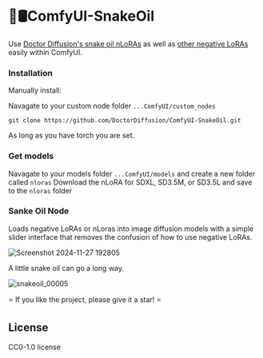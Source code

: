# 🐍🛢️ComfyUI-SnakeOil
Use [Doctor Diffusion's snake oil nLoRAs](https://civitai.com/models/987843) as well as [other negative LoRAs](https://civitai.com/models/186617/doctor-diffusions-negative-xl-lora) easily within ComfyUI.

### Installation
Manually install:

Navagate to your custom node folder `...ComfyUI/custom_nodes`
```
git clone https://github.com/DoctorDiffusion/ComfyUI-SnakeOil.git
```
As long as you have torch you are set.
### Get models
Navagate to your models folder `...ComfyUI/models` and create a new folder called `nloras`
Download the nLoRA for SDXL, SD3.5M, or SD3.5L and save to the `nloras` folder

### Sanke Oil Node
Loads negative LoRAs or nLoras into image diffusion models with a simple slider interface that removes the confusion of how to use negative LoRAs.

![Screenshot 2024-11-27 192805](https://github.com/user-attachments/assets/8ca2309e-0b2f-4bce-925f-d7b80c5b986a)

A little snake oil can go a long way.

![snakeoil_00005](https://github.com/user-attachments/assets/3f0ab186-4477-4589-8cf1-8c86b8af29d0)

⭐ If you like the project, please give it a star! ⭐

## License
CC0-1.0 license
